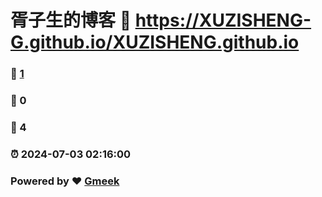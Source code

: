 # 胥子生的博客 :link: https://XUZISHENG-G.github.io/XUZISHENG.github.io 
### :page_facing_up: [1](https://XUZISHENG-G.github.io/XUZISHENG.github.io/tag.html) 
### :speech_balloon: 0 
### :hibiscus: 4 
### :alarm_clock: 2024-07-03 02:16:00 
### Powered by :heart: [Gmeek](https://github.com/Meekdai/Gmeek)
